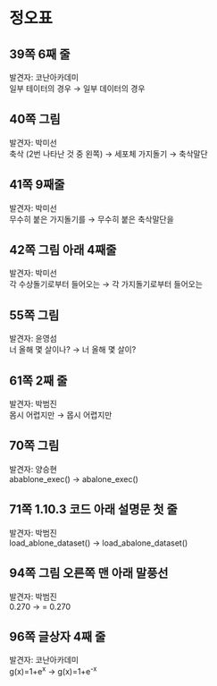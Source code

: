 # 정오표

## 39쪽 6째 줄
발견자: 코난아카데미<br/>
일부 테이터의 경우 → 일부 데이터의 경우

## 40쪽 그림
발견자: 박미선<br/>
축삭 (2번 나타난 것 중 왼쪽) → 세포체
가지돌기 → 축삭말단

## 41쪽 9째줄
발견자: 박미선<br/>
무수히 붙은 가지돌기를 → 무수히 붙은 축삭말단을

## 42쪽 그림 아래 4째줄
발견자: 박미선<br/>
각 수상돌기로부터 들어오는 → 각 가지돌기로부터 들어오는

## 55쪽 그림
발견자: 윤영섬<br/>
너 올해 몇 살이나? → 너 올해 몇 살이?

## 61쪽 2째 줄
발견자: 박범진<br/>
몸시 어렵지만 → 몹시 어렵지만

## 70쪽 그림
발견자: 양승현<br/>
abablone_exec() → abalone_exec()

## 71쪽 1.10.3 코드 아래 설명문 첫 줄
발견자: 박범진<br/>
load_ablone_dataset() → load_abalone_dataset()

## 94쪽 그림 오른쪽 맨 아래 말풍선
발견자: 박범진<br/>
0.270 → = 0.270

## 96쪽 글상자 4째 줄
발견자: 코난아카데미<br/>
g(x)=1+e<sup>x</sup> → g(x)=1+e<sup>-x</sup>
